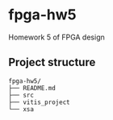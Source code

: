 # fpga-hw5
Homework 5 of FPGA design

## Project structure
```
fpga-hw5/
├── README.md
├── src
├── vitis_project
└── xsa
```
